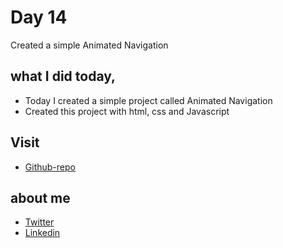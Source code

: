 # Day 14

Created a simple Animated Navigation


## what I did today,

 - Today I created a simple project called Animated Navigation
 - Created this project with html, css and Javascript


## Visit

 - [Github-repo](https://github.com/KaranChandekar/50projects50days/tree/master/animated-navigation)

 
## about me

 - [Twitter](https://twitter.com/karan_chandekar)
 - [Linkedin](https://www.linkedin.com/in/karan-chandekar-a87263219/)

